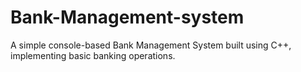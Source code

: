 # Bank-Management-system
A simple console-based Bank Management System built using C++, implementing basic banking operations.
